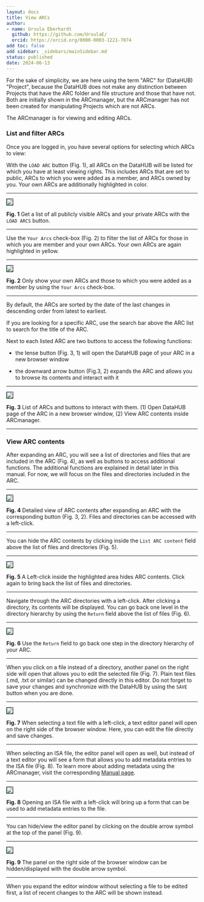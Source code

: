 ```yaml
---
layout: docs
title: View ARCs
author:
- name: Ursula Eberhardt
  github: https://github.com/UrsulaE/
  orcid: https://orcid.org/0000-0003-1221-7074
add toc: false
add sidebar: _sidebars/mainSidebar.md
status: published
date: 2024-06-13
---
```


For the sake of simplicity, we are here using the term "ARC" for (DataHUB) "Project", because the DataHUB does not make any distinction between Projects that have the ARC folder and file structure and those that have not. Both are initially shown in the ARCmanager, but the ARCmanager has not been created for manipulating Projects which are not ARCs.

The ARCmanager is for viewing and editing ARCs.

### List and filter ARCs

Once you are logged in, you have several options for selecting which ARCs to view:

With the `LOAD ARC` button (Fig. 1), all ARCs on the DataHUB will be listed for which you have at least viewing rights. This includes ARCs that are set to public, ARCs to which you were added as a member, and ARCs owned by you. Your own ARCs are additionally highlighted in color.

---

<img src="./img/03_view_ARCs/03_view_1b.png" style="border: 1px solid  black;" />

**Fig. 1** Get a list of all publicly visible ARCs and your private ARCs with the `LOAD ARCS` button.

---

Use the `Your Arcs` check-box (Fig. 2) to filter the list of ARCs for those in which you are member and your own ARCs. Your own ARCs are again highlighted in yellow. 

---

<img src="./img/03_view_ARCs/03_view_2.png" style="border: 1px solid  black;" />

**Fig. 2** Only show your own ARCs and those to which you were added as a member by using the `Your Arcs` check-box.

---

By default, the ARCs are sorted by the date of the last changes in descending order from latest to earliest.

If you are looking for a specific ARC, use the search bar above the ARC list to search for the title of the ARC.

Next to each listed ARC are two buttons to access the following functions:

- the lense button (Fig. 3, 1) will open the DataHUB page of your ARC in a new browser window

- the downward arrow button (Fig.3, 2) expands the ARC and allows you to browse its contents and interact with it

---

<img src="./img/03_view_ARCs/03_view_3.png" style="border: 1px solid  black;" />

**Fig. 3** List of ARCs and buttons to interact with them. (1) Open DataHUB page of the ARC in a new browser window, (2) View ARC contents inside ARCmanager.

---

### View ARC contents

After expanding an ARC, you will see a list of directories and files that are included in the ARC (Fig. 4), as well as buttons to access additional functions. The additional functions are explained in detail later in this manual. For now, we will focus on the files and directories included in the ARC.

---

<img src="./img/03_view_ARCs/03_view_4.png" style="border: 1px solid  black;" />

**Fig. 4** Detailed view of ARC contents after expanding an ARC with the corresponding button (Fig. 3, 2). Files and directories can be accessed with a left-click.

---

You can hide the ARC contents by clicking inside the `List ARC content` field above the list of files and directories (Fig. 5).

---

<img src="./img/03_view_ARCs/03_view_5.png" style="border: 1px solid  black;" />

**Fig. 5** A Left-click inside the highlighted area hides ARC contents. Click again to bring back the list of files and directories.

---

Navigate through the ARC directories with a left-click. After clicking a directory, its contents will be displayed. You can go back one level in the directory hierarchy by using the `Return` field above the list of files (Fig. 6).

---

<img src="./img/03_view_ARCs/03_view_8.png" style="border: 1px solid  black;" />

**Fig. 6** Use the `Return` field to go back one step in the directory hierarchy of your ARC.

---

When you click on a file instead of a directory, another panel on the right side will open that allows you to edit the selected file (Fig. 7). Plain text files (.md, .txt or similar) can be changed directly in this editor. Do not forget to save your changes and synchronize with the DataHUB by using the `SAVE` button when you are done.

---

<img src="./img/03_view_ARCs/03_view_6a.png" style="border: 1px solid  black;" />

**Fig. 7** When selecting a text file with a left-click, a text editor panel will open on the right side of the browser window. Here, you can edit the file directly and save changes.

---

When selecting an ISA file, the editor panel will open as well, but instead of a text editor you will see a form that allows you to add metadata entries to the ISA file (Fig. 8). To learn more about adding metadata using the ARCmanager, visit the corresponding [Manual page](/docs/ARCmanager-manual/06_adding_metadata.html).

---

<img src="./img/03_view_ARCs/03_view_7.png" style="border: 1px solid  black;" />

**Fig. 8** Opening an ISA file with a left-click will bring up a form that can be used to add metadata entries to the file.

---

You can hide/view the editor panel by clicking on the double arrow symbol at the top of the panel (Fig. 9).

---

<img src="./img/03_view_ARCs/03_view_7b.png" style="border: 1px solid  black;" />

**Fig. 9** The panel on the right side of the browser window can be hidden/displayed with the double arrow symbol.

---

When you expand the editor window without selecting a file to be edited first, a list of recent changes to the ARC will be shown instead.